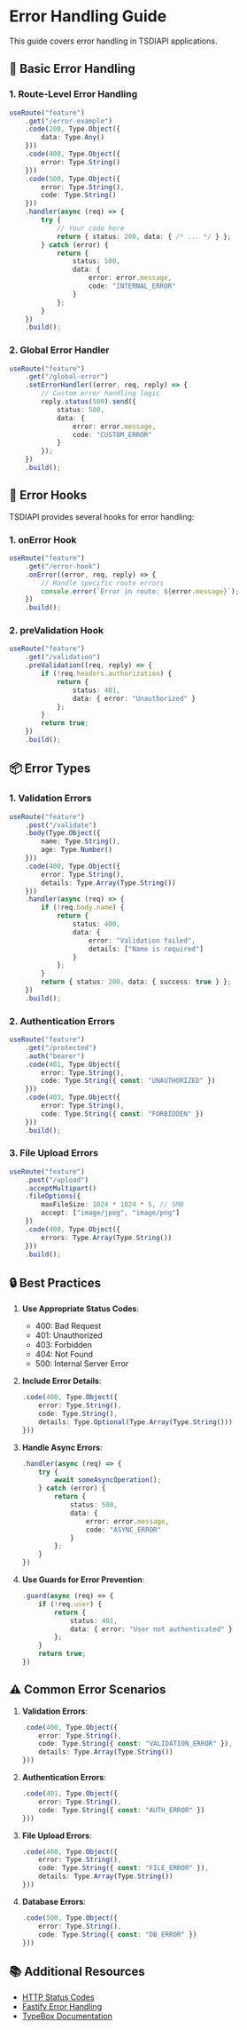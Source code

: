 # Error Handling Guide

This guide covers error handling in TSDIAPI applications.

## 🚀 Basic Error Handling

### 1. Route-Level Error Handling

```typescript
useRoute("feature")
    .get("/error-example")
    .code(200, Type.Object({
        data: Type.Any()
    }))
    .code(400, Type.Object({
        error: Type.String()
    }))
    .code(500, Type.Object({
        error: Type.String(),
        code: Type.String()
    }))
    .handler(async (req) => {
        try {
            // Your code here
            return { status: 200, data: { /* ... */ } };
        } catch (error) {
            return {
                status: 500,
                data: { 
                    error: error.message,
                    code: "INTERNAL_ERROR"
                }
            };
        }
    })
    .build();
```

### 2. Global Error Handler

```typescript
useRoute("feature")
    .get("/global-error")
    .setErrorHandler((error, req, reply) => {
        // Custom error handling logic
        reply.status(500).send({
            status: 500,
            data: { 
                error: error.message,
                code: "CUSTOM_ERROR"
            }
        });
    })
    .build();
```

## 🔐 Error Hooks

TSDIAPI provides several hooks for error handling:

### 1. onError Hook
```typescript
useRoute("feature")
    .get("/error-hook")
    .onError((error, req, reply) => {
        // Handle specific route errors
        console.error(`Error in route: ${error.message}`);
    })
    .build();
```

### 2. preValidation Hook
```typescript
useRoute("feature")
    .get("/validation")
    .preValidation((req, reply) => {
        if (!req.headers.authorization) {
            return {
                status: 401,
                data: { error: "Unauthorized" }
            };
        }
        return true;
    })
    .build();
```

## 📦 Error Types

### 1. Validation Errors
```typescript
useRoute("feature")
    .post("/validate")
    .body(Type.Object({
        name: Type.String(),
        age: Type.Number()
    }))
    .code(400, Type.Object({
        error: Type.String(),
        details: Type.Array(Type.String())
    }))
    .handler(async (req) => {
        if (!req.body.name) {
            return {
                status: 400,
                data: {
                    error: "Validation failed",
                    details: ["Name is required"]
                }
            };
        }
        return { status: 200, data: { success: true } };
    })
    .build();
```

### 2. Authentication Errors
```typescript
useRoute("feature")
    .get("/protected")
    .auth("bearer")
    .code(401, Type.Object({
        error: Type.String(),
        code: Type.String({ const: "UNAUTHORIZED" })
    }))
    .code(403, Type.Object({
        error: Type.String(),
        code: Type.String({ const: "FORBIDDEN" })
    }))
    .build();
```

### 3. File Upload Errors
```typescript
useRoute("feature")
    .post("/upload")
    .acceptMultipart()
    .fileOptions({
        maxFileSize: 1024 * 1024 * 5, // 5MB
        accept: ["image/jpeg", "image/png"]
    })
    .code(400, Type.Object({
        errors: Type.Array(Type.String())
    }))
    .build();
```

## 🔒 Best Practices

1. **Use Appropriate Status Codes**:
   - 400: Bad Request
   - 401: Unauthorized
   - 403: Forbidden
   - 404: Not Found
   - 500: Internal Server Error

2. **Include Error Details**:
   ```typescript
   .code(400, Type.Object({
       error: Type.String(),
       code: Type.String(),
       details: Type.Optional(Type.Array(Type.String()))
   }))
   ```

3. **Handle Async Errors**:
   ```typescript
   .handler(async (req) => {
       try {
           await someAsyncOperation();
       } catch (error) {
           return {
               status: 500,
               data: {
                   error: error.message,
                   code: "ASYNC_ERROR"
               }
           };
       }
   })
   ```

4. **Use Guards for Error Prevention**:
   ```typescript
   .guard(async (req) => {
       if (!req.user) {
           return {
               status: 401,
               data: { error: "User not authenticated" }
           };
       }
       return true;
   })
   ```

## ⚠️ Common Error Scenarios

1. **Validation Errors**:
   ```typescript
   .code(400, Type.Object({
       error: Type.String(),
       code: Type.String({ const: "VALIDATION_ERROR" }),
       details: Type.Array(Type.String())
   }))
   ```

2. **Authentication Errors**:
   ```typescript
   .code(401, Type.Object({
       error: Type.String(),
       code: Type.String({ const: "AUTH_ERROR" })
   }))
   ```

3. **File Upload Errors**:
   ```typescript
   .code(400, Type.Object({
       error: Type.String(),
       code: Type.String({ const: "FILE_ERROR" }),
       details: Type.Array(Type.String())
   }))
   ```

4. **Database Errors**:
   ```typescript
   .code(500, Type.Object({
       error: Type.String(),
       code: Type.String({ const: "DB_ERROR" })
   }))
   ```

## 📚 Additional Resources

- [HTTP Status Codes](https://developer.mozilla.org/en-US/docs/Web/HTTP/Status)
- [Fastify Error Handling](https://www.fastify.io/docs/latest/Reference/Errors/)
- [TypeBox Documentation](https://github.com/sinclairzx81/typebox) 